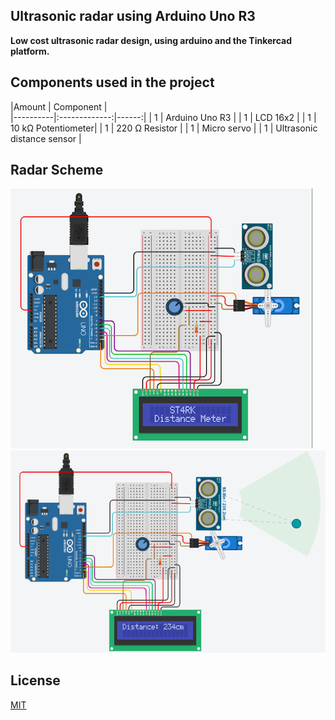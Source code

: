 ## Ultrasonic radar using Arduino Uno R3

<p><b>
Low cost ultrasonic radar design, using arduino and the Tinkercad platform.
</b></p>

## Components used in the project

|Amount  |      Component      |  
|----------|:-------------:|------:|
| 1 |  Arduino Uno R3 | 
| 1 |    LCD 16x2   |
| 1 | 10 kΩ Potentiometer| 
| 1 |  220 Ω Resistor | 
| 1 |    Micro servo   |
| 1 | Ultrasonic distance sensor | 

## Radar Scheme


![Radar starting](https://github.com/dev-st4rk/ultrasonic-radar-system-arduino/blob/main/imgs/img_1.jpg)
![Radar showing distance](https://github.com/dev-st4rk/ultrasonic-radar-system-arduino/blob/main/imgs/img_2.jpg)


## License
[MIT](https://choosealicense.com/licenses/mit/)
